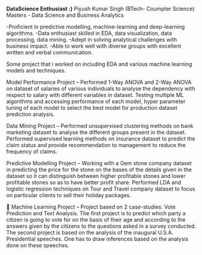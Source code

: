 **DataScience Enthusiast :)**
Piyush Kumar Singh (BTech- Coumpter Science) 
Masters - Data Science and Business Analytics 

-Proficient in predictive modelling, machine-learning and deep-learning algorithms.
-Data enthusiast skilled in EDA, data visualization, data processing, data mining.
-Adept in solving analytical challenges with business impact.
-Able to work well with diverse groups with excellent written and verbal communication.

Some project that i worked on including EDA and various machine learning models and techniques.

Model Performance Project – Performed 1-Way ANOVA and 2-Way ANOVA on dataset of salaries of various individuals to analyse the dependency with respect to salary with different variables in dataset. Testing multiple ML algorithms and accessing performance of each model, hyper parameter tuning of each model to select the best model for production dataset prediction analysis. 

Data Mining Project – Performed unsupervised clustering methods on bank marketing dataset to analyse the different groups present in the dataset. Performed supervised learning methods on insurance dataset to predict the claim status and provide recommendation to management to reduce the frequency of claims.

Predictive Modelling Project – Working with a Gem stone company dataset in predicting the price for the stone on the bases of the details given in the dataset so it can distinguish between higher profitable stones and lower profitable stones so as to have better profit share. Performed LDA and logistic regression techniques on Tour and Travel company dataset to focus on particular clients to sell their holiday packages.

	Machine Learning Project – Project based on 2 case-studies: Vote Prediction and Text Analysis. The first project is to predict which party a citizen is going to vote for on the basis of their age and according to the answers given by the citizens to the questions asked in a survey conducted. The second project is based on the analysis of the inaugural U.S.A. Presidential speeches. One has to draw inferences based on the analysis done on these speeches.
